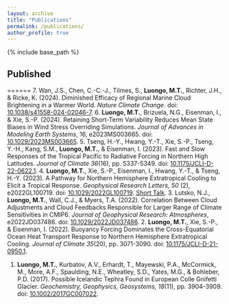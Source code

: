 ```yaml
---
layout: archive
title: "Publications"
permalink: /publications/
author_profile: true
---
```


{% include base_path %}

## Published 
======
7. Wan, J.S., Chen, C.-C.-J., Tilmes, S., <b>Luongo, M.T.</b>, Richter, J.H., & Ricke, K. (2024). Diminished Efficacy of Regional Marine Cloud Brightening in a Warmer World. <em>Nature Climate Change</em>. doi: [10.1038/s41558-024-02046-7](https://www.nature.com/articles/s41558-024-02046-7).
6. <b>Luongo, M.T.</b>, Brizuela, N.G., Eisenman, I., & Xie, S.-P. (2024). Retaining Short-Term Variability Reduces Mean State Biases in Wind Stress Overriding Simulations. <em>Journal of Advances in Modeling Earth Systems</em>, 16, e2023MS003665. doi: [10.1029/2023MS003665](https://agupubs.onlinelibrary.wiley.com/doi/10.1029/2023MS003665).
5. Tseng, H.-Y., Hwang, Y.-T., Xie, S.-P., Tseng, Y.-H., Kang, S.M., <b>Luongo, M.T.</b>, & Eisenman, I. (2023). Fast and Slow Responses of the Tropical Pacific to Radiative Forcing in Northern High Latitudes. <em>Journal of Climate 36</em>(16), pp. 5337-5349. doi: [10.1175/JCLI-D-22-0622.1](https://journals.ametsoc.org/view/journals/clim/aop/JCLI-D-22-0622.1/JCLI-D-22-0622.1.xml).
4. <b>Luongo, M.T.</b>, Xie, S.-P., Eisenman, I., Hwang, Y.-T., & Tseng, H.-Y. (2023). A Pathway for Northern Hemisphere Extratropical Cooling to Elicit a Tropical Response. <em>Geophysical Research Letters</em>, <em>50</em> (2), e2022GL100719. doi: [10.1029/2022GL100719](https://agupubs.onlinelibrary.wiley.com/doi/10.1029/2022GL100719). [Short Talk](https://www.youtube.com/watch?v=FhT1XuNsLA0).
3. Lutsko, N.J., <b>Luongo, M.T.</b>, Wall, C.J., & Myers, T.A. (2022). Correlation Between Cloud Adjustments and Cloud Feedbacks Responsible for Larger Range of Climate Sensitivities in CMIP6. <em>Journal of Geophysical Research: Atmospheres</em>, e2022JD037486. doi: [10.1029/2022JD037486](https://agupubs.onlinelibrary.wiley.com/doi/10.1029/2022JD037486).
2. <b>Luongo, M.T.</b>, Xie, S.-P., & Eisenman, I. (2022). Buoyancy Forcing Dominates the Cross-Equatorial Ocean Heat Transport Response to Northern Hemisphere Extratropical Cooling. <em>Journal of Climate 35</em>(20), pp. 3071-3090. doi: [10.1175/JCLI-D-21-0950.1](https://doi.org/10.1175/JCLI-D-21-0950.1).
1. <b>Luongo, M.T.</b>, Kurbatov, A.V., Erhardt, T., Mayewski, P.A., McCormick, M., More, A.F., Spaulding, N.E., Wheatley, S.D., Yates, M.G., & Bohleber, P.D. (2017). Possible Icelandic Tephra Found in European Colle Gnifetti Glacier. <em>Geochemistry, Geophysics, Geosystems, 18</em>(11), pp. 3904-3909. doi: [10.1002/2017GC007022](https://agupubs.onlinelibrary.wiley.com/doi/full/10.1002/2017GC007022).

<!---
## Submitted Manuscripts
====== 
1. Wan, J.S., Chen, C.-C.-J., Tilmes, S., <b>Luongo, M.T.</b>, Richter, J.H., & Ricke, K. Diminished Efficacy of Regional Marine Cloud Brightening in a Warmer World. Manuscript in press at <em>Nature Climate Change</em>. [Pre-print](https://www.researchsquare.com/article/rs-3250111/v1).
--->


